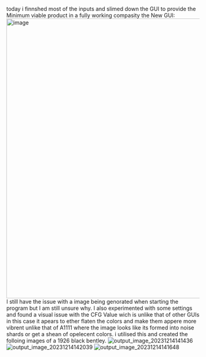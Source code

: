 today i finnshed most of the inputs and slimed down the GUI to provide the Minimum viable product in a fully working compasity
the New GUI:
<img width="731" alt="image" src="https://github.com/FantasticMrCat42/2023-2024/assets/129550102/20168686-aa95-44e5-ae48-c0c74c632310">
I still have the issue with a image being genorated when starting the program but I am still unsure why.
I also experimented with some settings and found a visual issue with the CFG Value wich is unlike that of other GUIs
in this case it apears to ether flaten the colors and make them appere more vibrent unlike that of A1111 where the image looks like its formed into noise shards or get a shean of opelecent colors.
i utilised this and created the folloing images of a 1926 black bentley.
![output_image_20231214141436](https://github.com/FantasticMrCat42/2023-2024/assets/129550102/22ee5759-0f8d-42ad-8c5d-add2119c2b7a)
![output_image_20231214142039](https://github.com/FantasticMrCat42/2023-2024/assets/129550102/33f3b74b-676f-4027-bd74-59a78e0290f7)
![output_image_20231214141648](https://github.com/FantasticMrCat42/2023-2024/assets/129550102/d8e02d60-36ae-4ca3-9851-6fd8b78614a1)
